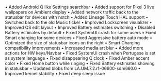 • Added Android Q like Settings searchbar
• Added support for Pixel 3 live wallpapers on Ambient display
• Added network traffic back to the statusbar for devices with notch
• Added Lineage Touch HAL support
• Switched back to the old Music ticker
• Improved Lockscreen visualizer
• Improved QS edit layout
• Improved Battery estimates switching
• Disabled Battery estimates by default
• Fixed SystemUI crash for some users
• Fixed Smart charging for some devices
• Fixed Aggressive battery auto mode
• Optimized the size of statusbar icons on the right
• Smart Charging compatibility improvements
• Increased media art blur
• Added more actions for HW keys/Navbar
• Fixed SystemUI crash when Portugese is set as system language
• Fixed disappearing Q clock
• Fixed Amber accent color
• Fixed Home button while ringing
• Fixed Battery estimates showing in statusbar
• Updated blobs from LA.UM.7.2.r1-06900-sdm660.0
• Improved kernel stability
• Fixed deep sleep issue
